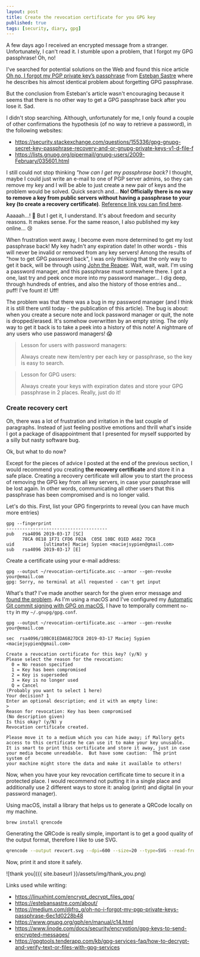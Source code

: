 ```yaml
---
layout: post
title: Create the revocation certificate for you GPG key 
published: true
tags: [security, diary, gpg]
---
```


A few days ago I received an encrypted message from a stranger. Unfortunately, I can't read it. I stumble upon a problem, that I forgot my GPG passphrase! Oh, no!

I've searched for potential solutions on the Web and found this nice article [Oh no, I forgot my PGP private key’s passphrase](https://medium.com/@fro_g/oh-no-i-forgot-my-pgp-private-keys-passphrase-6ec1d0228b48) from [Esteban Sastre](https://estebansastre.com/) where he describes his almost identical problem about forgetting GPG passphrase.

But the conclusion from Esteban's article wasn't encouraging because it seems that there is no other way to get a GPG passphrase back after you lose it. Sad. 

I didn't stop searching. Although, unfortunately for me, I only found a couple of other confirmations the hypothesis (of no way to retrieve a password), in the following websites:

- <https://security.stackexchange.com/questions/155336/gpg-gnupg-secret-key-passphrase-recovery-and-or-gnupg-private-keys-v1-d-file-f>
- <https://lists.gnupg.org/pipermail/gnupg-users/2009-February/035601.html>

I still could not stop thinking _"how can I get my passphrase back?_ I thought, maybe I could just write an e-mail to one of PGP server admins, so they can remove my key and I will be able to just create a new pair of keys and the problem would be solved. Quick search and... **No! Officially there is no way to remove a key from public servers without having a passphrase to your key (to create a recovery certificate)**. [Reference link you can find here](https://www.rediris.es/keyserver/remove.html#:~:text=In%20order%20to%20remove%20a,with%20your%20old%20user%20id.).

Aaaaah...! 😤 But I get it, I understand. It's about freedom and security reasons. It makes sense. For the same reason, I also published my key online... 😢 

When frustration went away, I become even more determined to get my lost passphrase back! My key hadn't any expiration date! In other words - this will never be invalid or removed from any key servers! Among the results of "how to get GPG password back", I was only thinking that the only way to get it back, will be through using [John the Reaper](https://www.openwall.com/john/). 
Wait, wait, wait. I'm using a password manager, and this passphrase must somewhere there. I got a one, last try and peek once more into my password manager... I dig deep, through hundreds of entries, and also the history of those entries and... puff! I've fount it! Uff!

The problem was that there was a bug in my password manager (and I think it is still there until today - the publication of this article). The bug is about: when you create a secure note and lock password manager or quit, the note is dropped/erased. It's somehow overwritten by an empty string. The only way to get it back is to take a peek into a history of this note! A nightmare of any users who use password managers! 😱

> Lesson for users with password managers:
>
> Always create new item/entry per each key or passphrase, so the key is easy to search.

> Lesson for GPG users:
>
> Always create your keys with expiration dates and store your GPG passphrase in 2 places. Really, just do it! 

### Create recovery cert

Oh, there was a lot of frustration and irritation in the last couple of paragraphs. Instead of just feeling positive emotions and thrill what's inside I got a package of disappointment that I presented for myself supported by a silly but nasty software bug.    

Ok, but what to do now?

Except for the pieces of advice I posted at the end of the previous section, I would recommend you creating **the recovery certificate** and store it in a safe place. Creating a recovery certificate will allow you to start the process of removing the GPG key from all key servers, in case your passphrase will be lost again. In other words, communicating all other users that this passphrase has been compromised and is no longer valid.

Let's do this. First, list your GPG fingerprints to reveal (you can have much more entries) 

```
gpg --fingerprint
--------------------------------------
pub   rsa4096 2019-03-17 [SC]
      78CA 0E18 1F71 CFD6 F02A  C05E 10BC 01ED A682 7DC8
uid           [ultimate] Maciej Sypien <maciejsypien@gmail.com>
sub   rsa4096 2019-03-17 [E]
```

Create a certificate using your e-mail address:

```
gpg --output ~/revocation-certificate.asc --armor --gen-revoke your@email.com
gpg: Sorry, no terminal at all requested - can't get input
```

What's that? I've made another search for the given error message and [found the problem](https://stackoverflow.com/a/51174117/1977012). As I'm using a macOS and I've configured my [Automatic Git commit signing with GPG on macOS](https://egel.github.io/2019/03/24/the-lesson-of-verifying-git-commits.html), I have to temporally comment `no-tty` in my `~/.gnupg/gpg.conf`.

```
gpg --output ~/revocation-certificate.asc --armor --gen-revoke your@email.com

sec  rsa4096/10BC01EDA6827DC8 2019-03-17 Maciej Sypien <maciejsypien@gmail.com>

Create a revocation certificate for this key? (y/N) y
Please select the reason for the revocation:
  0 = No reason specified
  1 = Key has been compromised
  2 = Key is superseded
  3 = Key is no longer used
  Q = Cancel
(Probably you want to select 1 here)
Your decision? 1
Enter an optional description; end it with an empty line:
>
Reason for revocation: Key has been compromised
(No description given)
Is this okay? (y/N) y
Revocation certificate created.

Please move it to a medium which you can hide away; if Mallory gets
access to this certificate he can use it to make your key unusable.
It is smart to print this certificate and store it away, just in case
your media become unreadable.  But have some caution:  The print system of
your machine might store the data and make it available to others!
```

Now, when you have your key revocation certificate time to secure it in a protected place. I would recommend not putting it in a single place and additionally use 2 different ways to store it: analog (print) and digital (in your password manager).

Using macOS, install a library that helps us to generate a QRCode locally on my machine. 

```bash
brew install qrencode
```

Generating the QRCode is really simple, important is to get a good quality of the output format, therefore I like to use SVG.

```bash
qrencode --output revcert.svg --dpi=600 --size=20 --type=SVG --read-from=~/revocation-certificate.txt # SVG ~10cm
``` 

Now, print it and store it safely.

![thank you]({{ site.baseurl }}/assets/img/thank_you.png)

Links used while writing:

- <https://linuxhint.com/encrypt_decrypt_files_gpg/>
- <https://estebansastre.com/about/>
- <https://medium.com/@fro_g/oh-no-i-forgot-my-pgp-private-keys-passphrase-6ec1d0228b48>
- <https://www.gnupg.org/gph/en/manual/c14.html>
- <https://www.linode.com/docs/security/encryption/gpg-keys-to-send-encrypted-messages/>
- <https://gpgtools.tenderapp.com/kb/gpg-services-faq/how-to-decrypt-and-verify-text-or-files-with-gpg-services>
